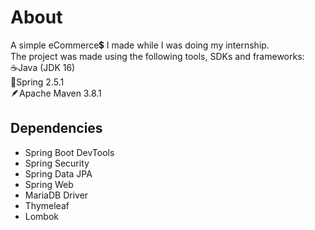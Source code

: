 # About
A simple eCommerce💲 I made while I was doing my internship.  
The project was made using the following tools, SDKs and frameworks:  
☕Java (JDK 16)  
🍃Spring 2.5.1  
🪶Apache Maven 3.8.1

## Dependencies
- Spring Boot DevTools
- Spring Security
- Spring Data JPA
- Spring Web
- MariaDB Driver
- Thymeleaf
- Lombok
